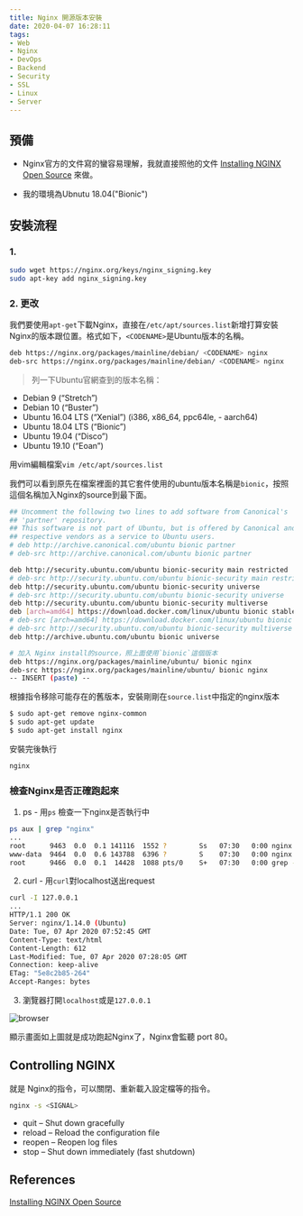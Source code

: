 ```yaml
---
title: Nginx 開源版本安裝
date: 2020-04-07 16:28:11
tags:
- Web
- Nginx
- DevOps
- Backend
- Security
- SSL
- Linux
- Server
---
```


## 預備

- Nginx官方的文件寫的蠻容易理解，我就直接照他的文件 [Installing NGINX Open Source](https://docs.nginx.com/nginx/admin-guide/installing-nginx/installing-nginx-open-source/) 來做。

- 我的環境為Ubnutu 18.04("Bionic")

## 安裝流程

### 1.

```sh
sudo wget https://nginx.org/keys/nginx_signing.key
sudo apt-key add nginx_signing.key
```

### 2. 更改
我們要使用`apt-get`下載Nginx，直接在`/etc/apt/sources.list`新增打算安裝Nginx的版本跟位置。格式如下，`<CODENAME>`是Ubuntu版本的名稱。


```sh
deb https://nginx.org/packages/mainline/debian/ <CODENAME> nginx
deb-src https://nginx.org/packages/mainline/debian/ <CODENAME> nginx
```

> 列一下Ubuntu官網查到的版本名稱：
- Debian 9 (“Stretch”)
- Debian 10 (“Buster”)
- Ubuntu 16.04 LTS (“Xenial”) (i386, x86_64, ppc64le, - aarch64)
- Ubuntu 18.04 LTS (“Bionic”)
- Ubuntu 19.04 (“Disco”)
- Ubuntu 19.10 (“Eoan”)


用vim編輯檔案`vim /etc/apt/sources.list`

我們可以看到原先在檔案裡面的其它套件使用的ubuntu版本名稱是`bionic`，按照這個名稱加入Nginx的source到最下面。

```sh
## Uncomment the following two lines to add software from Canonical's
## 'partner' repository.
## This software is not part of Ubuntu, but is offered by Canonical and the
## respective vendors as a service to Ubuntu users.
# deb http://archive.canonical.com/ubuntu bionic partner
# deb-src http://archive.canonical.com/ubuntu bionic partner

deb http://security.ubuntu.com/ubuntu bionic-security main restricted
# deb-src http://security.ubuntu.com/ubuntu bionic-security main restricted
deb http://security.ubuntu.com/ubuntu bionic-security universe
# deb-src http://security.ubuntu.com/ubuntu bionic-security universe
deb http://security.ubuntu.com/ubuntu bionic-security multiverse
deb [arch=amd64] https://download.docker.com/linux/ubuntu bionic stable
# deb-src [arch=amd64] https://download.docker.com/linux/ubuntu bionic stable
# deb-src http://security.ubuntu.com/ubuntu bionic-security multiverse
deb http://archive.ubuntu.com/ubuntu bionic universe

# 加入 Nginx install的source，照上面使用`bionic`這個版本
deb https://nginx.org/packages/mainline/ubuntu/ bionic nginx
deb-src https://nginx.org/packages/mainline/ubuntu/ bionic nginx
-- INSERT (paste) --                                                            
```

根據指令移除可能存在的舊版本，安裝剛剛在`source.list`中指定的nginx版本
``` sh
$ sudo apt-get remove nginx-common
$ sudo apt-get update
$ sudo apt-get install nginx
```

安裝完後執行
```sh
nginx
```

### 檢查Nginx是否正確跑起來

1. ps - 用`ps` 檢查一下nginx是否執行中

``` sh
ps aux | grep "nginx"
...
root      9463  0.0  0.1 141116  1552 ?        Ss   07:30   0:00 nginx: master process nginx
www-data  9464  0.0  0.6 143788  6396 ?        S    07:30   0:00 nginx: worker process
root      9466  0.0  0.1  14428  1088 pts/0    S+   07:30   0:00 grep --color=auto nginx

```

2. curl - 用`curl`對localhost送出request

```sh
curl -I 127.0.0.1
...
HTTP/1.1 200 OK
Server: nginx/1.14.0 (Ubuntu)
Date: Tue, 07 Apr 2020 07:52:45 GMT
Content-Type: text/html
Content-Length: 612
Last-Modified: Tue, 07 Apr 2020 07:28:05 GMT
Connection: keep-alive
ETag: "5e8c2b85-264"
Accept-Ranges: bytes

```

3. 瀏覽器打開`localhost`或是`127.0.0.1`

![browser](./browser.png)

顯示畫面如上圖就是成功跑起Nginx了，Nginx會監聽 port 80。

## Controlling NGINX

就是 Nginx的指令，可以關閉、重新載入設定檔等的指令。

```sh
nginx -s <SIGNAL>
```
- quit – Shut down gracefully
- reload – Reload the configuration file
- reopen – Reopen log files
- stop – Shut down immediately (fast shutdown)


## References

[Installing NGINX Open Source](https://docs.nginx.com/nginx/admin-guide/installing-nginx/installing-nginx-open-source/)
